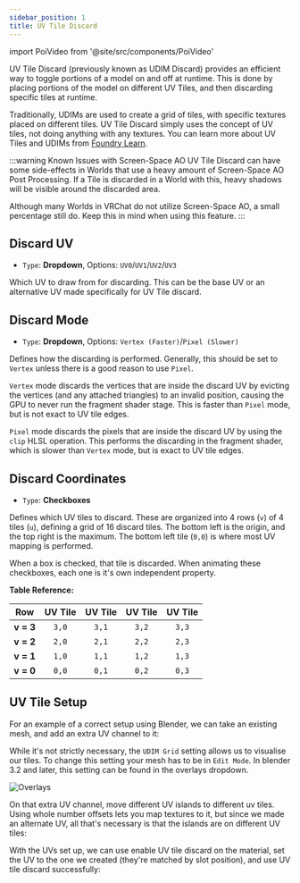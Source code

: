 ```yaml
---
sidebar_position: 1
title: UV Tile Discard
---
```

import PoiVideo from '@site/src/components/PoiVideo' 

UV Tile Discard (previously known as UDIM Discard) provides an efficient way to toggle portions of a model on and off at runtime. This is done by placing portions of the model on different UV Tiles, and then discarding specific tiles at runtime.

Traditionally, UDIMs are used to create a grid of tiles, with specific textures placed on different tiles. UV Tile Discard simply uses the concept of UV tiles, not doing anything with any textures. You can learn more about UV Tiles and UDIMs from [Foundry Learn](https://learn.foundry.com/modo/901/content/help/pages/uving/udim_workflow.html).

:::warning Known Issues with Screen-Space AO
UV Tile Discard can have some side-effects in Worlds that use a heavy amount of Screen-Space AO Post Processing. If a Tile is discarded in a World with this, heavy shadows will be visible around the discarded area.

Although many Worlds in VRChat do not utilize Screen-Space AO, a small percentage still do. Keep this in mind when using this feature.
:::

## Discard UV

- `Type`: **Dropdown**, Options: `UV0`/`UV1`/`UV2`/`UV3`

Which UV to draw from for discarding. This can be the base UV or an alternative UV made specifically for UV Tile discard.

## Discard Mode

- `Type`: **Dropdown**, Options: `Vertex (Faster)`/`Pixel (Slower)`

Defines how the discarding is performed. Generally, this should be set to `Vertex` unless there is a good reason to use `Pixel`.

`Vertex` mode discards the vertices that are inside the discard UV by evicting the vertices (and any attached triangles) to an invalid position, causing the GPU to never run the fragment shader stage. This is faster than `Pixel` mode, but is not exact to UV tile edges.

`Pixel` mode discards the pixels that are inside the discard UV by using the `clip` HLSL operation. This performs the discarding in the fragment shader, which is slower than `Vertex` mode, but is exact to UV tile edges.

## Discard Coordinates

- `Type`: **Checkboxes**

Defines which UV tiles to discard. These are organized into 4 rows (`v`) of 4 tiles (`u`), defining a grid of 16 discard tiles. The bottom left is the origin, and the top right is the maximum. The bottom left tile (`0,0`) is where most UV mapping is performed.

When a box is checked, that tile is discarded. When animating these checkboxes, each one is it's own independent property.

**Table Reference:**

| Row | UV Tile | UV Tile | UV Tile | UV Tile |
| :---: | :---: | :---: | :---: | :---: |
| **v = 3** | `3,0` | `3,1` | `3,2` | `3,3` |
| **v = 2** | `2,0` | `2,1` | `2,2` | `2,3` |
| **v = 1** | `1,0` | `1,1` | `1,2` | `1,3` |
| **v = 0** | `0,0` | `0,1` | `0,2` | `0,3` |


## UV Tile Setup

For an example of a correct setup using Blender, we can take an existing mesh, and add an extra UV channel to it:

<PoiVideo url='/vid/special-fx/uv-tile-discard_setup_blender1.mp4'/>

While it's not strictly necessary, the `UDIM Grid` setting allows us to visualise our tiles. To change this setting your mesh has to be in `Edit Mode`. In blender 3.2 and later, this setting can be found in the overlays dropdown.

![Overlays](/img/special-fx/uv-tile-discard_overlays.png)

On that extra UV channel, move different UV islands to different uv tiles. Using whole number offsets lets you map textures to it, but since we made an alternate UV, all that's necessary is that the islands are on different UV tiles:

<PoiVideo url='/vid/special-fx/uv-tile-discard_setup_blender2.mp4'/>

With the UVs set up, we can use enable UV tile discard on the material, set the UV to the one we created (they're matched by slot position), and use UV tile discard successfully:

<PoiVideo url='/vid/special-fx/uv-tile-discard_setup_unity1.mp4'/>
